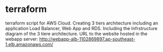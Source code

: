# terraform
terraform script for AWS Cloud.
Creating 3 tiers architecture including an application Load Balancer, Web App and RDS.
Including the Infrstructure diagram of  the 3 tiere architecture.
URL to the website hosted in the webapp server: http://webapp-alb-1102869897.ap-southeast-1.elb.amazonaws.com/
